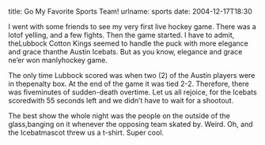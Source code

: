 title: Go My Favorite Sports Team!
urlname: sports
date: 2004-12-17T18:30

I went with some friends to see my very first live hockey game. There was a lotof yelling, and a few fights. Then the game started. I have to admit, theLubbock Cotton Kings seemed to handle the puck with more elegance and grace thanthe Austin Icebats. But as you know, elegance and grace ne&#x02bc;er won manlyhockey game.

The only time Lubbock scored was when two (2) of the Austin players were in thepenalty box. At the end of the game it was tied 2-2. Therefore, there was fiveminutes of sudden-death overtime. Let us all rejoice, for the Icebats scoredwith 55 seconds left and we didn&#x02bc;t have to wait for a shootout.

The best show the whole night was the people on the outside of the glass,banging on it whenever the opposing team skated by. Weird. Oh, and the Icebatmascot threw us a t-shirt. Super cool.